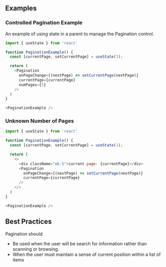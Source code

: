 ## Examples

### Controlled Pagination Example

An example of using state in a parent to manage the Pagination control.

```js
import { useState } from 'react'

function PaginationExample() {
  const [currentPage, setCurrentPage] = useState(1);

  return (
    <Pagination
      onPageChange={(nextPage) => setCurrentPage(nextPage)}
      currentPage={currentPage}
      numPages={5}
    />
  )
}

<PaginationExample />

```

### Unknown Number of Pages


```js
import { useState } from 'react'

function PaginationExample() {
  const [currentPage, setCurrentPage] = useState(1);

  return (
    <>
      <div className="mb-5">current page: {currentPage}</div>
      <Pagination
        onPageChange={(nextPage) => setCurrentPage(nextPage)}
        currentPage={currentPage}
      />
    </>
  )
}

<PaginationExample />

```

## Best Practices

Pagination should

* Be used when the user will be search for information rather than scanning or browsing.
* When the user must maintain a sense of current position within a list of items
